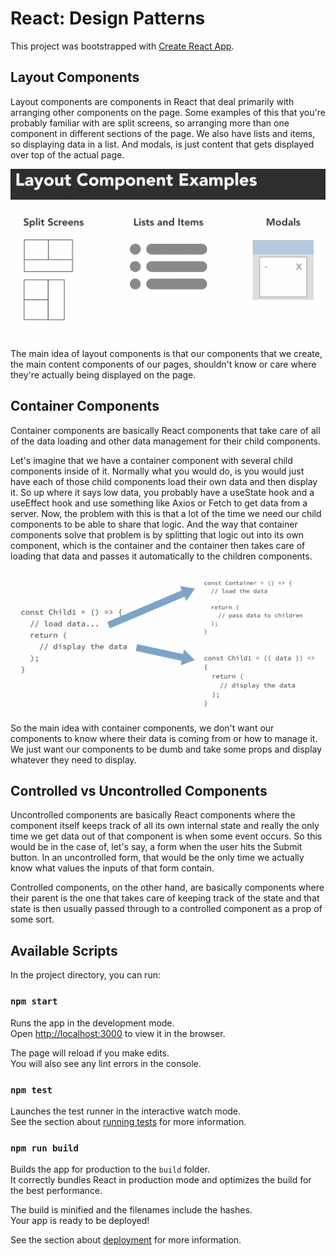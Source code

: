 # React: Design Patterns

This project was bootstrapped with [Create React App](https://github.com/facebook/create-react-app).

## Layout Components

Layout components are components in React that deal primarily with arranging other components on the page. Some examples of this that you're probably familiar with are split screens, so arranging more than one component in different sections of the page. We also have lists and items, so displaying data in a list. And modals, is just content that gets displayed over top of the actual page.

<p align="center">
  <img src="img/1.png" alt="Layout Components">
</p>

The main idea of layout components is that our components that we create, the main content components of our pages, shouldn't know or care where they're actually being displayed on the page.

## Container Components

Container components are basically React components that take care of all of the data loading and other data management for their child components.

Let's imagine that we have a container component with several child components inside of it. Normally what you would do, is you would just have each of those child components load their own data and then display it. So up where it says low data, you probably have a useState hook and a useEffect hook and use something like Axios or Fetch to get data from a server. Now, the problem with this is that a lot of the time we need our child components to be able to share that logic. And the way that container components solve that problem is by splitting that logic out into its own component, which is the container and the container then takes care of loading that data and passes it automatically to the children components.

<p align="center">
  <img src="img/2.png" alt="Container Components">
</p>

So the main idea with container components, we don't want our components to know where their data is coming from or how to manage it. We just want our components to be dumb and take some props and display whatever they need to display.

## Controlled vs Uncontrolled Components

Uncontrolled components are basically React components where the component itself keeps track of all its own internal state and really the only time we get data out of that component is when some event occurs. So this would be in the case of, let's say, a form when the user hits the Submit button. In an uncontrolled form, that would be the only time we actually know what values the inputs of that form contain.

Controlled components, on the other hand, are basically components where their parent is the one that takes care of keeping track of the state and that state is then usually passed through to a controlled component as a prop of some sort.

## Available Scripts

In the project directory, you can run:

### `npm start`

Runs the app in the development mode.\
Open [http://localhost:3000](http://localhost:3000) to view it in the browser.

The page will reload if you make edits.\
You will also see any lint errors in the console.

### `npm test`

Launches the test runner in the interactive watch mode.\
See the section about [running tests](https://facebook.github.io/create-react-app/docs/running-tests) for more information.

### `npm run build`

Builds the app for production to the `build` folder.\
It correctly bundles React in production mode and optimizes the build for the best performance.

The build is minified and the filenames include the hashes.\
Your app is ready to be deployed!

See the section about [deployment](https://facebook.github.io/create-react-app/docs/deployment) for more information.
